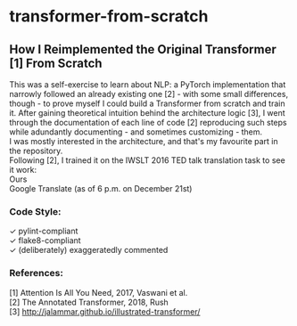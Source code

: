 # transformer-from-scratch
## How I Reimplemented the Original Transformer [1] From Scratch
This was a self-exercise to learn about NLP: a PyTorch implementation that narrowly followed an already existing one [2] - with some small differences, though - to prove myself I could build a Transformer from scratch and train it. After gaining theoretical intuition behind the architecture logic [3], I went through the documentation of each line of code [2] reproducing such steps while adundantly documenting - and sometimes customizing - them.\
I was mostly interested in the architecture, and that's my favourite part in the repository.\
Following [2], I trained it on the IWSLT 2016 TED talk translation task to see it work:\
Ours\
Google Translate (as of 6 p.m. on December 21st)

### Code Style:
✓ pylint-compliant\
✓ flake8-compliant\
✓ (deliberately) exaggeratedly commented

### References:
[1] Attention Is All You Need, 2017, Vaswani et al.\
[2] The Annotated Transformer, 2018, Rush\
[3] http://jalammar.github.io/illustrated-transformer/
